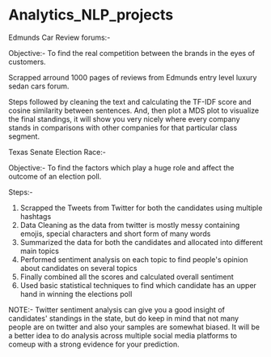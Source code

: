 # Analytics_NLP_projects

Edmunds Car Review forums:- 

Objective:- To find the real competition between the brands in the eyes of customers.

Scrapped arround 1000 pages of reviews from Edmunds entry level luxury sedan cars forum.

Steps followed by cleaning the text and calculating the TF-IDF score and cosine similarity between sentences.
And, then plot a MDS plot to visualize the final standings, it will show you very nicely where every company stands in comparisons with other companies for that particular class segment.




Texas Senate Election Race:-

Objective:- To find the factors which play a huge role and affect the outcome of an election poll.

Steps:-
1. Scrapped the Tweets from Twitter for both the candidates using multiple hashtags
2. Data Cleaning as the data from twitter is mostly messy containing emojis, special characters and short form of many words
3. Summarized the data for both the candidates and allocated into different main topics
4. Performed sentiment analysis on each topic to find people's opinion about candidates on several topics
5. Finally combined all the scores and calculated overall sentiment
6. Used basic statistical techniques to find which candidate has an upper hand in winning the elections poll

NOTE:- Twitter sentiment analysis can give you a good insight of candidates' standings in the state, but do keep in mind that not many people are on twitter and also your samples are somewhat biased. It will be a better idea to do analysis across multiple social media platforms to comeup with a strong evidence for your prediction.
